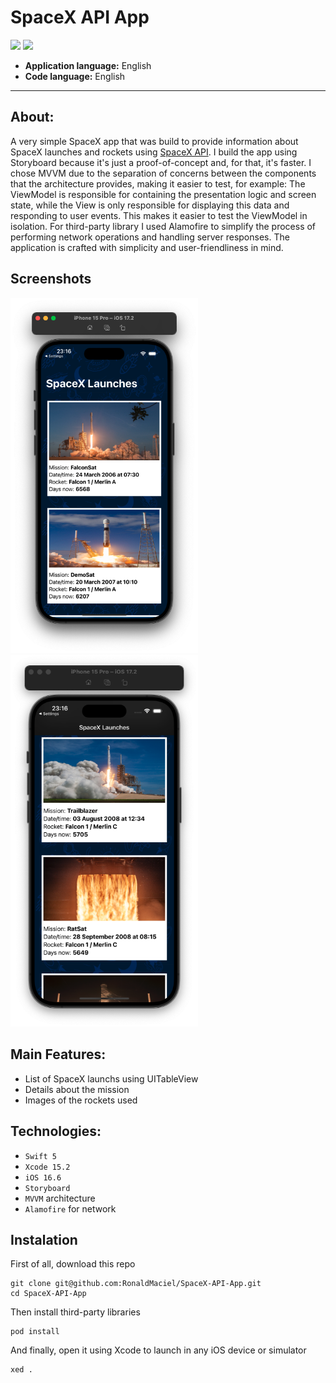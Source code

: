 # SpaceX API App

![](https://badgen.net/badge/iOS/16/blue) ![](https://badgen.net/badge/Swift/5/orange)

- **Application language:** English
- **Code language:** English

___


## About:
A very simple SpaceX app that was build to provide information about SpaceX launches and rockets using [SpaceX API](https://documenter.getpostman.com/view/2025350/RWaEzAiG?version=latest). I build the app using Storyboard because it's just a proof-of-concept and, for that, it's faster. I chose MVVM due to the separation of concerns between the components that the architecture provides, making it easier to test, for example: The ViewModel is responsible for containing the presentation logic and screen state, while the View is only responsible for displaying this data and responding to user events. This makes it easier to test the ViewModel in isolation. For third-party library I used Alamofire to simplify the process of performing network operations and handling server responses. The application is crafted with simplicity and user-friendliness in mind.

## Screenshots
<img src="Screenshots/spacex-launches1.png" alt="alt text" width="300"> <img src="Screenshots/spacex-launches2.png" alt="alt text" width="300">

## Main Features:
- List of SpaceX launchs using UITableView
- Details about the mission 
- Images of the rockets used


## Technologies:
- `Swift 5`
- `Xcode 15.2`
- `iOS 16.6`
- `Storyboard`
- `MVVM` architecture
- `Alamofire` for network

## Instalation

First of all, download this repo

```
git clone git@github.com:RonaldMaciel/SpaceX-API-App.git
cd SpaceX-API-App
```

Then install third-party libraries

```
pod install
```

And finally, open it using Xcode to launch in any iOS device or simulator

```
xed .
```
